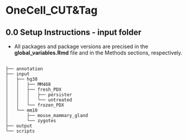 # OneCell_CUT&Tag

## 0.0 Setup Instructions - input folder
* All packages and package versions are precised in the **global_variables.Rmd** file and in the Methods sections, respectively. 
```

├── annotation
├── input
│   ├── hg38
│   │   ├── MM468
│   │   ├── fresh_PDX
│   │   │   ├── persister
│   │   │   └── untreated
│   │   └── frozen_PDX
│   └── mm10
│       ├── mouse_mammary_gland
│       └── zygotes
├── output
└── scripts
```
